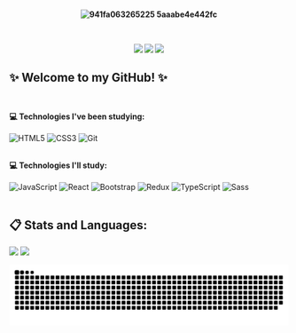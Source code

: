 <h4 align="center">
    
![941fa063265225 5aaabe4e442fc](https://user-images.githubusercontent.com/109745342/211724447-dc47f63b-7e98-4261-93ff-3ffc8151d9ff.gif)

<br>

<a href="https://instagram.com/evycode" target="_blank"><img src="https://img.shields.io/badge/-Instagram-%23E4405F?style=for-the-badge&logo=instagram&logoColor=white" target="_blank"></a> <a href="https://www.linkedin.com/in/evelynlacerda" target="_blank"><img src="https://img.shields.io/badge/-LinkedIn-%230077B5?style=for-the-badge&logo=linkedin&logoColor=white" target="_blank"></a> <a href = "mailto:evelyndslacerda@gmail.com"><img src="https://img.shields.io/badge/Gmail-D14836?style=for-the-badge&logo=gmail&logoColor=white" target="_blank"></a>
</h4>

## ✨ Welcome to my GitHub! ✨
<br>

**💻 Technologies I've been studying:**
<div style="display: inline_block">
    <img align="center" alt="HTML5" width="35" height="30" src="https://cdn.jsdelivr.net/gh/devicons/devicon/icons/html5/html5-original.svg" />
    <img align="center" alt="CSS3" width="35" height="30" src="https://cdn.jsdelivr.net/gh/devicons/devicon/icons/css3/css3-original.svg" />
    <img align="center" alt="Git" width="35" height="30" src="https://cdn.jsdelivr.net/gh/devicons/devicon/icons/git/git-original.svg" />
</div>
    
<br>

**💻 Technologies I'll study:**
<div style="display: inline_block">
    <img align="center" alt="JavaScript" width="35" height="30" src="https://cdn.jsdelivr.net/gh/devicons/devicon/icons/javascript/javascript-original.svg" />
    <img align="center" alt="React" width="35" height="30" src="https://cdn.jsdelivr.net/gh/devicons/devicon/icons/react/react-original.svg" />
    <img align="center" alt="Bootstrap" width="35" height="30" src="https://cdn.jsdelivr.net/gh/devicons/devicon/icons/bootstrap/bootstrap-plain.svg" />
    <img align="center" alt="Redux" width="35" height="30" src="https://cdn.jsdelivr.net/gh/devicons/devicon/icons/redux/redux-original.svg" />
    <img align="center" alt="TypeScript" width="35" height="30" src="https://cdn.jsdelivr.net/gh/devicons/devicon/icons/typescript/typescript-original.svg" />
    <img align="center" alt="Sass" width="35" height="30" src="https://cdn.jsdelivr.net/gh/devicons/devicon/icons/sass/sass-original.svg" />
</div>

<br>

## 📋 Stats and Languages:
<div style="display: inline-block">
    <img height="150em" src="https://github-readme-stats.vercel.app/api?username=evelynlacerda&show_icons=true&theme=bear&include_all_commits=true&count_private=true"/>
    <a href="https://github.com/evelynlacerda">
    <img height="150em" src="https://github-readme-stats.vercel.app/api/top-langs/?username=evelynlacerda&layout=compact&langs_count=7&theme=bear"/>

</div>

<br>

![Snake animation](https://github.com/evelynlacerda/evelynlacerda/blob/output/github-contribution-grid-snake.svg)
